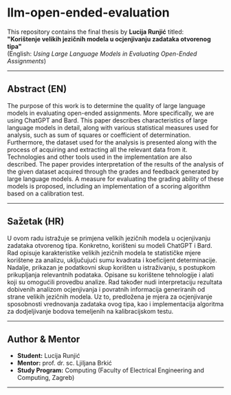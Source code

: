 # llm-open-ended-evaluation

This repository contains the final thesis by **Lucija Runjić** titled:  
**"Korištenje velikih jezičnih modela u ocjenjivanju zadataka otvorenog tipa"**  
(English: *Using Large Language Models in Evaluating Open-Ended Assignments*)

---

## Abstract (EN)

The purpose of this work is to determine the quality of large language models in evaluating open-ended assignments. More specifically, we are using ChatGPT and Bard. This paper describes characteristics of large language models in detail, along with various statistical measures used for analysis, such as sum of squares or coefficient of determination. Furthermore, the dataset used for the analysis is presented along with the process of acquiring and extracting all the relevant data from it. Technologies and other tools used in the implementation are also described. The paper provides interpretation of the results of the analysis of the given dataset acquired through the grades and feedback generated by large language models. A measure for evaluating the grading ability of these models is proposed, including an implementation of a scoring algorithm based on a calibration test.

---

## Sažetak (HR)

U ovom radu istražuje se primjena velikih jezičnih modela u ocjenjivanju zadataka otvorenog tipa. Konkretno, korišteni su modeli ChatGPT i Bard. Rad opisuje karakteristike velikih jezičnih modela te statističke mjere korištene za analizu, uključujući sumu kvadrata i koeficijent determinacije. Nadalje, prikazan je podatkovni skup korišten u istraživanju, s postupkom prikupljanja relevantnih podataka. Opisane su korištene tehnologije i alati koji su omogućili provedbu analize. Rad također nudi interpretaciju rezultata dobivenih analizom ocjenjivanja i povratnih informacija generiranih od strane velikih jezičnih modela. Uz to, predložena je mjera za ocjenjivanje sposobnosti vrednovanja zadataka ovog tipa, kao i implementacija algoritma za dodjeljivanje bodova temeljenih na kalibracijskom testu.

---

## Author & Mentor

- **Student:** Lucija Runjić  
- **Mentor:** prof. dr. sc. Ljiljana Brkić  
- **Study Program:** Computing (Faculty of Electrical Engineering and Computing, Zagreb)

---
